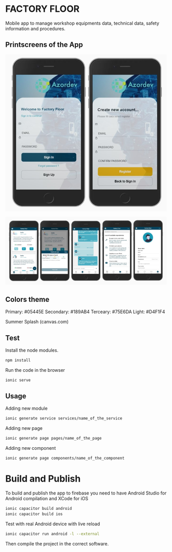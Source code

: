 # FACTORY FLOOR
Mobile app to manage workshop equipments data, technical data, safety information and procedures.

## Printscreens of the App

![alt text](https://github.com/CLSoftSilvestre/FactoryFloor/blob/master/printscreens/SigninAndSignup.jpg?raw=true)

![alt text](https://github.com/CLSoftSilvestre/FactoryFloor/blob/master/printscreens/AppScreens.jpg?raw=true)

## Colors theme
Primary:    #05445E
Secondary:  #189AB4
Terceary:   #75E6DA
Light:      #D4F1F4

Summer Splash (canvas.com)

## Test
Install the node modules.

```bash
npm install
```

Run the code in the browser

```bash
ionic serve
```

## Usage
Adding new module

```bash
ionic generate service services/name_of_the_service
```

Adding new page

```bash
ionic generate page pages/name_of_the_page
```

Adding new component

```bash
ionic generate page components/name_of_the_component
```

# Build and Publish
To build and publish the app to firebase you need to have Android Studio for Android compilation and XCode for iOS


```bash
ionic capacitor build android
ionic capacitor build ios
```

Test with real Android device with live reload

```bash
ionic capacitor run android -l --external
```



Then compile the project in the correct software.